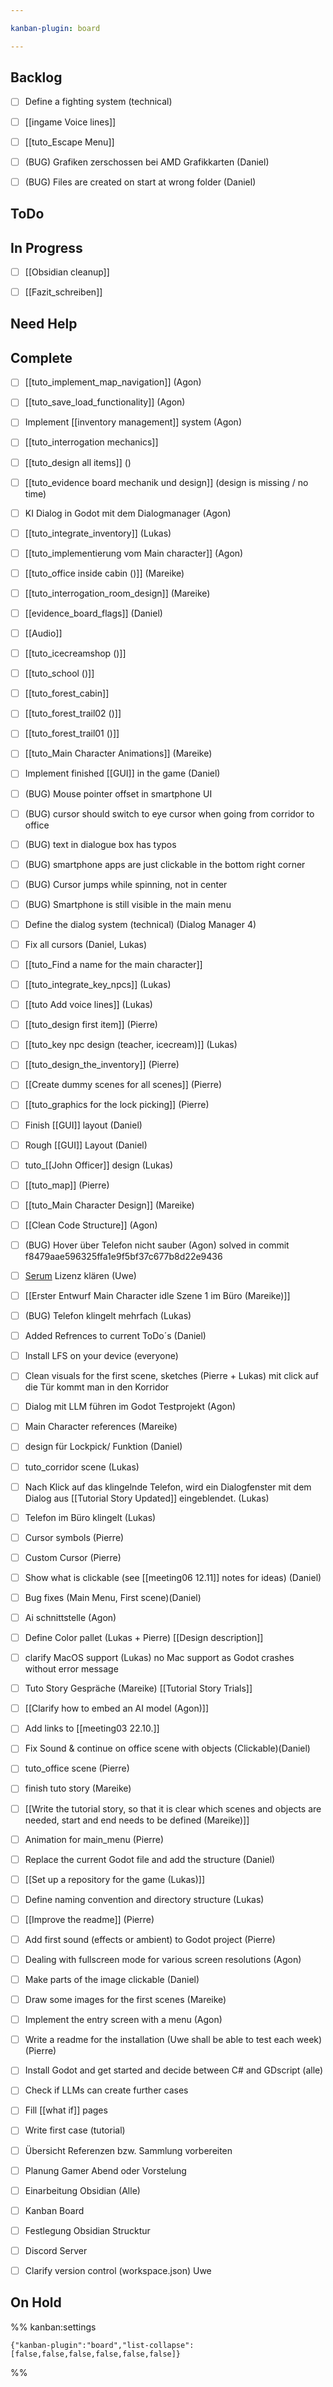 ```yaml
---

kanban-plugin: board

---
```


## Backlog

- [ ] Define a fighting system (technical)
- [ ] [[ingame Voice lines]]
- [ ] [[tuto_Escape Menu]]
- [ ] (BUG) Grafiken zerschossen bei AMD Grafikkarten (Daniel)
- [ ] (BUG) Files are created on start at wrong folder (Daniel)


## ToDo



## In Progress

- [ ] [[Obsidian cleanup]]
- [ ] [[Fazit_schreiben]]


## Need Help



## Complete

- [ ] [[tuto_implement_map_navigation]] (Agon)
- [ ] [[tuto_save_load_functionality]] (Agon)
- [ ] Implement [[inventory management]] system (Agon)
- [ ] [[tuto_interrogation mechanics]]
- [ ] [[tuto_design all items]] ()
- [ ] [[tuto_evidence board mechanik und design]] (design is missing / no time)
- [ ] KI Dialog in Godot mit dem Dialogmanager (Agon)
- [ ] [[tuto_integrate_inventory]] (Lukas)
- [ ] [[tuto_implementierung vom Main character]] (Agon)
- [ ] [[tuto_office inside cabin ()]] (Mareike)
- [ ] [[tuto_interrogation_room_design]] (Mareike)
- [ ] [[evidence_board_flags]] (Daniel)
- [ ] [[Audio]]
- [ ] [[tuto_icecreamshop ()]]
- [ ] [[tuto_school ()]]
- [ ] [[tuto_forest_cabin]]
- [ ] [[tuto_forest_trail02 ()]]
- [ ] [[tuto_forest_trail01 ()]]
- [ ] [[tuto_Main Character Animations]] (Mareike)
- [ ] Implement finished [[GUI]] in the game (Daniel)
- [ ] (BUG) Mouse pointer offset in smartphone UI
- [ ] (BUG) cursor should switch to eye cursor when going from corridor to office
- [ ] (BUG) text in dialogue box has typos
- [ ] (BUG) smartphone apps are just clickable in the bottom right corner
- [ ] (BUG) Cursor jumps while spinning, not in center
- [ ] (BUG) Smartphone is still visible in the main menu
- [ ] Define the dialog system (technical) (Dialog Manager 4)
- [ ] Fix all cursors (Daniel, Lukas)
- [ ] [[tuto_Find a name for the main character]]
- [ ] [[tuto_integrate_key_npcs]] (Lukas)
- [ ] [[tuto Add voice lines]] (Lukas)
- [ ] [[tuto_design first item]] (Pierre)
- [ ] [[tuto_key npc design (teacher, icecream)]] (Lukas)
- [ ] [[tuto_design_the_inventory]] (Pierre)
- [ ] [[Create dummy scenes for all scenes]] (Pierre)
- [ ] [[tuto_graphics for the lock picking]] (Pierre)
- [ ] Finish [[GUI]] layout (Daniel)
- [ ] Rough [[GUI]] Layout (Daniel)
- [ ] tuto_[[John Officer]] design (Lukas)
- [ ] [[tuto_map]] (Pierre)
- [ ] [[tuto_Main Character Design]] (Mareike)
- [ ] [[Clean Code Structure]] (Agon)
- [ ] (BUG) Hover über Telefon nicht sauber (Agon)
	solved in commit f8479aae596325ffa1e9f5bf37c677b8d22e9436
- [ ] [Serum](https://xferrecords.com/products/serum/) Lizenz klären (Uwe)
- [ ] [[Erster Entwurf Main Character idle Szene 1 im Büro (Mareike)]]
- [ ] (BUG) Telefon klingelt mehrfach (Lukas)
- [ ] Added Refrences to current ToDo´s (Daniel)
- [ ] Install LFS on your device (everyone)
- [ ] Clean visuals for the first scene, sketches (Pierre + Lukas)
	mit click auf die Tür kommt man in den Korridor
- [ ] Dialog mit LLM führen im Godot Testprojekt (Agon)
- [ ] Main Character references (Mareike)
- [ ] design für Lockpick/ Funktion (Daniel)
- [ ] tuto_corridor scene (Lukas)
- [ ] Nach Klick auf das klingelnde Telefon, wird ein Dialogfenster mit dem Dialog aus [[Tutorial Story Updated]] eingeblendet. (Lukas)
- [ ] Telefon im Büro klingelt (Lukas)
- [ ] Cursor symbols (Pierre)
- [ ] Custom Cursor (Pierre)
- [ ] Show what is clickable (see [[meeting06 12.11]] notes for ideas) (Daniel)
- [ ] Bug fixes (Main Menu, First scene)(Daniel)
- [ ] Ai schnittstelle (Agon)
- [ ] Define Color pallet (Lukas + Pierre)
	[[Design description]]
- [ ] clarify MacOS support (Lukas)
	no Mac support as Godot crashes without error message
- [ ] Tuto Story Gespräche (Mareike)
	[[Tutorial Story Trials]]
- [ ] [[Clarify how to embed an AI model (Agon)]]
- [ ] Add links to [[meeting03 22.10.]]
- [ ] Fix Sound & continue on office scene with objects (Clickable)(Daniel)
- [ ] tuto_office scene (Pierre)
- [ ] finish tuto story (Mareike)
- [ ] [[Write the tutorial story, so that it is clear which scenes and objects are needed, start and end needs to be defined (Mareike)]]
- [ ] Animation for main_menu (Pierre)
- [ ] Replace the current Godot file and add the structure (Daniel)
- [ ] [[Set up a repository for the game (Lukas)]]
- [ ] Define naming convention and directory structure (Lukas)
- [ ] [[Improve the readme]]
	(Pierre)
- [ ] Add first sound (effects or ambient) to Godot project (Pierre)
- [ ] Dealing with fullscreen mode for various screen resolutions (Agon)
- [ ] Make parts of the image clickable (Daniel)
- [ ] Draw some images for the first scenes (Mareike)
- [ ] Implement the entry screen with a menu (Agon)
- [ ] Write a readme for the installation (Uwe shall be able to test each week)
	(Pierre)
- [ ] Install Godot and get started and decide between C# and GDscript (alle)
- [ ] Check if LLMs can create further cases
- [ ] Fill [[what if]] pages
- [ ] Write first case (tutorial)
- [ ] Übersicht Referenzen bzw. Sammlung vorbereiten
- [ ] Planung Gamer Abend oder Vorstelung
- [ ] Einarbeitung Obsidian (Alle)
- [ ] Kanban Board
- [ ] Festlegung Obsidian Strucktur
- [ ] Discord Server
- [ ] Clarify version control (workspace.json) Uwe


## On Hold





%% kanban:settings
```
{"kanban-plugin":"board","list-collapse":[false,false,false,false,false,false]}
```
%%
